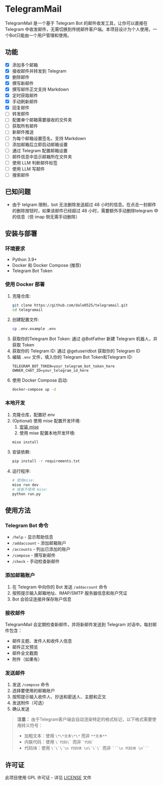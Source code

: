 # TelegramMail

TelegramMail 是一个基于 Telegram Bot 的邮件收发工具，让你可以直接在 Telegram 中收发邮件，无需切换到传统邮件客户端。本项目设计为个人使用，一个Bot只能由一个用户管理和使用。

## 功能

- [x] 添加多个邮箱
- [x] 接收邮件并转发到 Telegram
- [x] 删除邮件
- [x] 撰写新邮件
- [x] 撰写邮件正文支持 Markdown
- [x] 定时获取邮件
- [x] 手动刷新邮件
- [x] 回复邮件
- [ ] 转发邮件
- [ ] 配置单个邮箱需要接收的文件夹
- [ ] 获取所有邮件
- [ ] 新邮件推送
- [ ] 为每个邮箱设置签名，支持 Markdown
- [ ] 添加邮箱后立即启动邮箱设置
- [ ] 通过 Telegram 配置邮箱设置
- [ ] 邮件信息中显示邮箱所在文件夹
- [ ] 使用 LLM 判断邮件标签
- [ ] 使用 LLM 写邮件
- [ ] 搜索邮件

## 已知问题
- 由于 telgram 限制，bot 无法删除发送超过 48 小时的信息。在点击一封邮件的删除按钮时，如果该邮件已经超过 48 小时，需要额外手动删除telegram 中的信息（但 imap 侧无需手动删除）

## 安装与部署

### 环境要求

- Python 3.9+
- Docker 和 Docker Compose (推荐)
- Telegram Bot Token

### 使用 Docker 部署

1. 克隆仓库:
   ```bash
   git clone https://github.com/dale0525/telegramail.git
   cd telegramail
   ```
2. 创建配置文件:
   ```bash
   cp .env.example .env
   ```
3. 获取你的Telegram Bot Token:
   通过 @BotFather 新建 Telegram 机器人，并获取 Token
4. 获取你的 Telegram ID:
   通过 @getuseridbot 获取你的 Telegram ID
5. 编辑 `.env` 文件，填入你的 Telegram Bot Token和Telegram ID:
   ```
   TELEGRAM_BOT_TOKEN=your_telegram_bot_token_here
   OWNER_CHAT_ID=your_telegram_id_here
   ```
6. 使用 Docker Compose 启动:
   ```bash
   docker-compose up -d
   ```

### 本地开发

1. 克隆仓库，配置好.env
2. (Optional) 使用 mise 配置开发环境:
   1. [安装 mise](https://mise.jdx.dev/getting-started.html)
   2. 使用 mise 配置本地开发环境:
   ```bash
   mise install
   ```
3. 安装依赖:
   ```bash
   pip install -r requirements.txt
   ```
4. 运行程序:
   ```bash
   # 使用mise:
   mise run dev
   # 或者不使用 mise:
   python run.py
   ```

## 使用方法

### Telegram Bot 命令

- `/help` - 显示帮助信息
- `/addaccount` - 添加邮箱账户
- `/accounts` - 列出已添加的账户
- `/compose` - 撰写新邮件
- `/check` - 手动检查新邮件

### 添加邮箱账户

1. 在 Telegram 中向你的 Bot 发送 `/addaccount` 命令
2. 按照提示输入邮箱地址、IMAP/SMTP 服务器信息和账户凭证
3. Bot 会验证连接并保存账户信息

### 接收邮件

TelegramMail 会定期检查新邮件，并将新邮件发送到 Telegram 对话中。每封邮件包含：
- 邮件主题、发件人和收件人信息
- 邮件正文预览
- 邮件全文截图
- 附件（如果有）

### 发送邮件

1. 发送 `/compose` 命令
2. 选择要使用的邮箱账户
3. 按照提示输入收件人、抄送和密送人、主题和正文
4. 发送附件（可选）
5. 确认发送

> **注意：** 由于Telegram客户端会自动渲染特定的格式标记，以下格式需要使用转义符号：
> - 加粗文本：使用 `\*\*文本\*\*` 而非 `**文本**`
> - 内联代码：使用 `` \`代码\` `` 而非 `` `代码` ``
> - 代码块：使用 `` \`\`\`\n 代码块 \n\`\`\` `` 而非 `` ```\n 代码块 \n``` ``

## 许可证
此项目使用 GPL 许可证 - 详见 [LICENSE](LICENSE) 文件